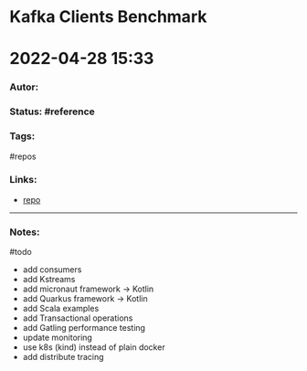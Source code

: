 # Kafka Clients Benchmark
# 2022-04-28 15:33
### Autor:
### Status: #reference
### Tags: 
#repos 
### Links:
* [repo](https://github.com/ogomezso/kafka-clients-benchmark.git)
---
### Notes:

#todo 
- add consumers
- add Kstreams
- add micronaut framework -> Kotlin
- add Quarkus framework -> Kotlin
- add Scala examples
- add Transactional operations
- add Gatling performance testing
- update monitoring
- use k8s (kind) instead of plain docker
- add distribute tracing

